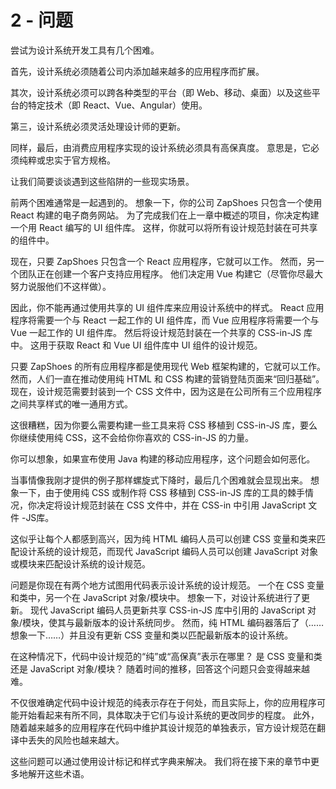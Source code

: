 # 2 - 问题

尝试为设计系统开发工具有几个困难。

首先，设计系统必须随着公司内添加越来越多的应用程序而扩展。

其次，设计系统必须可以跨各种类型的平台（即 Web、移动、桌面）以及这些平台的特定技术（即 React、Vue、Angular）使用。

第三，设计系统必须灵活处理设计师的更新。

同样，最后，由消费应用程序实现的设计系统必须具有高保真度。 意思是，它必须纯粹或忠实于官方规格。

让我们简要谈谈遇到这些陷阱的一些现实场景。

前两个困难通常是一起遇到的。 想象一下，你的公司 ZapShoes 只包含一个使用 React 构建的电子商务网站。 为了完成我们在上一章中概述的项目，你决定构建一个用 React 编写的 UI 组件库。 这样，你就可以将所有设计规范封装在可共享的组件中。

现在，只要 ZapShoes 只包含一个 React 应用程序，它就可以工作。 然而，另一个团队正在创建一个客户支持应用程序。 他们决定用 Vue 构建它（尽管你尽最大努力说服他们不这样做）。

因此，你不能再通过使用共享的 UI 组件库来应用设计系统中的样式。 React 应用程序将需要一个与 React 一起工作的 UI 组件库，而 Vue 应用程序将需要一个与 Vue 一起工作的 UI 组件库。 然后将设计规范封装在一个共享的 CSS-in-JS 库中。 这用于获取 React 和 Vue UI 组件库中 UI 组件的设计规范。

只要 ZapShoes 的所有应用程序都是使用现代 Web 框架构建的，它就可以工作。 然而，人们一直在推动使用纯 HTML 和 CSS 构建的营销登陆页面来“回归基础”。 现在，设计规范需要封装到一个 CSS 文件中，因为这是在公司所有三个应用程序之间共享样式的唯一通用方式。

这很糟糕，因为你要么需要构建一些工具来将 CSS 移植到 CSS-in-JS 库，要么你继续使用纯 CSS，这不会给你你喜欢的 CSS-in-JS 的力量。

你可以想象，如果宣布使用 Java 构建的移动应用程序，这个问题会如何恶化。

当事情像我刚才提供的例子那样螺旋式下降时，最后几个困难就会显现出来。 想象一下，由于使用纯 CSS 或制作将 CSS 移植到 CSS-in-JS 库的工具的棘手情况，你决定将设计规范封装在 CSS 文件中，并在 CSS-in 中引用 JavaScript 文件 -JS库。

这似乎让每个人都感到高兴，因为纯 HTML 编码人员可以创建 CSS 变量和类来匹配设计系统的设计规范，而现代 JavaScript 编码人员可以创建 JavaScript 对象或模块来匹配设计系统的设计规范。

问题是你现在有两个地方试图用代码表示设计系统的设计规范。 一个在 CSS 变量和类中，另一个在 JavaScript 对象/模块中。 想象一下，对设计系统进行了更新。 现代 JavaScript 编码人员更新共享 CSS-in-JS 库中引用的 JavaScript 对象/模块，使其与最新版本的设计系统同步。 然而，纯 HTML 编码器落后了（……想象一下……）并且没有更新 CSS 变量和类以匹配最新版本的设计系统。

在这种情况下，代码中设计规范的“纯”或“高保真”表示在哪里？ 是 CSS 变量和类还是 JavaScript 对象/模块？ 随着时间的推移，回答这个问题只会变得越来越难。

不仅很难确定代码中设计规范的纯表示存在于何处，而且实际上，你的应用程序可能开始看起来有所不同，具体取决于它们与设计系统的更改同步的程度。 此外，随着越来越多的应用程序在代码中维护其设计规范的单独表示，官方设计规范在翻译中丢失的风险也越来越大。

这些问题可以通过使用设计标记和样式字典来解决。 我们将在接下来的章节中更多地解开这些术语。